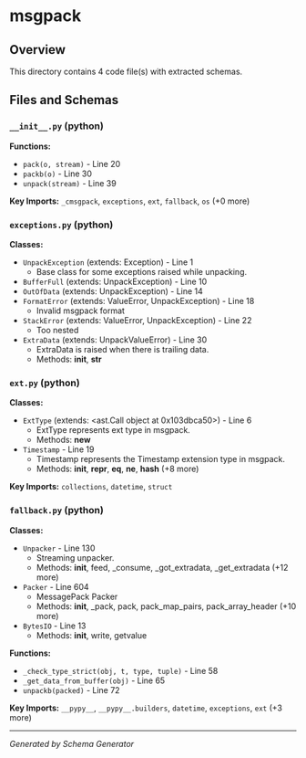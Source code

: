 # msgpack

## Overview

This directory contains 4 code file(s) with extracted schemas.

## Files and Schemas

### `__init__.py` (python)

**Functions:**
- `pack(o, stream)` - Line 20
- `packb(o)` - Line 30
- `unpack(stream)` - Line 39

**Key Imports:** `_cmsgpack`, `exceptions`, `ext`, `fallback`, `os` (+0 more)

### `exceptions.py` (python)

**Classes:**
- `UnpackException` (extends: Exception) - Line 1
  - Base class for some exceptions raised while unpacking.
- `BufferFull` (extends: UnpackException) - Line 10
- `OutOfData` (extends: UnpackException) - Line 14
- `FormatError` (extends: ValueError, UnpackException) - Line 18
  - Invalid msgpack format
- `StackError` (extends: ValueError, UnpackException) - Line 22
  - Too nested
- `ExtraData` (extends: UnpackValueError) - Line 30
  - ExtraData is raised when there is trailing data.
  - Methods: __init__, __str__

### `ext.py` (python)

**Classes:**
- `ExtType` (extends: <ast.Call object at 0x103dbca50>) - Line 6
  - ExtType represents ext type in msgpack.
  - Methods: __new__
- `Timestamp` - Line 19
  - Timestamp represents the Timestamp extension type in msgpack.
  - Methods: __init__, __repr__, __eq__, __ne__, __hash__ (+8 more)

**Key Imports:** `collections`, `datetime`, `struct`

### `fallback.py` (python)

**Classes:**
- `Unpacker` - Line 130
  - Streaming unpacker.
  - Methods: __init__, feed, _consume, _got_extradata, _get_extradata (+12 more)
- `Packer` - Line 604
  - MessagePack Packer
  - Methods: __init__, _pack, pack, pack_map_pairs, pack_array_header (+10 more)
- `BytesIO` - Line 13
  - Methods: __init__, write, getvalue

**Functions:**
- `_check_type_strict(obj, t, type, tuple)` - Line 58
- `_get_data_from_buffer(obj)` - Line 65
- `unpackb(packed)` - Line 72

**Key Imports:** `__pypy__`, `__pypy__.builders`, `datetime`, `exceptions`, `ext` (+3 more)

---
*Generated by Schema Generator*